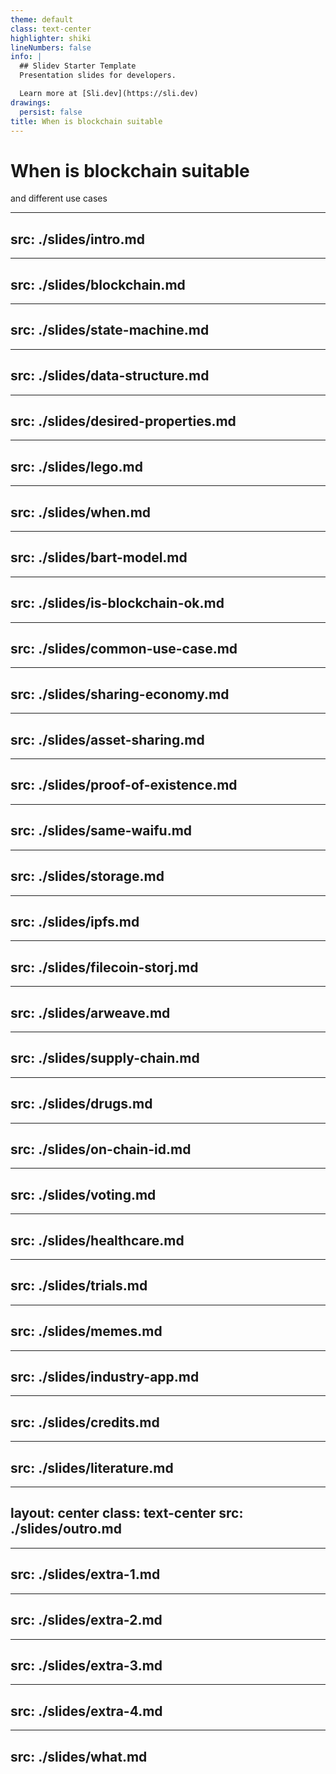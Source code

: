 ```yaml
---
theme: default
class: text-center
highlighter: shiki
lineNumbers: false
info: |
  ## Slidev Starter Template
  Presentation slides for developers.

  Learn more at [Sli.dev](https://sli.dev)
drawings:
  persist: false
title: When is blockchain suitable
---
```


# When is blockchain suitable


and different use cases


---
src: ./slides/intro.md
---

---
src: ./slides/blockchain.md
---

---
src: ./slides/state-machine.md
---

---
src: ./slides/data-structure.md
---

---
src: ./slides/desired-properties.md
---

---
src: ./slides/lego.md
---

---
src: ./slides/when.md
---

---
src: ./slides/bart-model.md
---

---
src: ./slides/is-blockchain-ok.md
---

---
src: ./slides/common-use-case.md
---

---
src: ./slides/sharing-economy.md
---

---
src: ./slides/asset-sharing.md
---

---
src: ./slides/proof-of-existence.md
---

---
src: ./slides/same-waifu.md
---

---
src: ./slides/storage.md
---

---
src: ./slides/ipfs.md
---

---
src: ./slides/filecoin-storj.md
---

---
src: ./slides/arweave.md
---

---
src: ./slides/supply-chain.md
---

---
src: ./slides/drugs.md
---

---
src: ./slides/on-chain-id.md
---

---
src: ./slides/voting.md
---

---
src: ./slides/healthcare.md
---

---
src: ./slides/trials.md
---

---
src: ./slides/memes.md
---

---
src: ./slides/industry-app.md
---

---
src: ./slides/credits.md
---


---
src: ./slides/literature.md
---

---
layout: center
class: text-center
src: ./slides/outro.md
---

---
src: ./slides/extra-1.md
---

---
src: ./slides/extra-2.md
---

---
src: ./slides/extra-3.md
---

---
src: ./slides/extra-4.md
---

---
src: ./slides/what.md
---